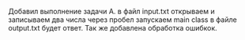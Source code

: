 Добавил выполнение задачи A.  в файл input.txt открываем и записываем два числа через пробел  запускаем main class в файле output.txt будет ответ.  Так же добавлена обработка ошибкок.
